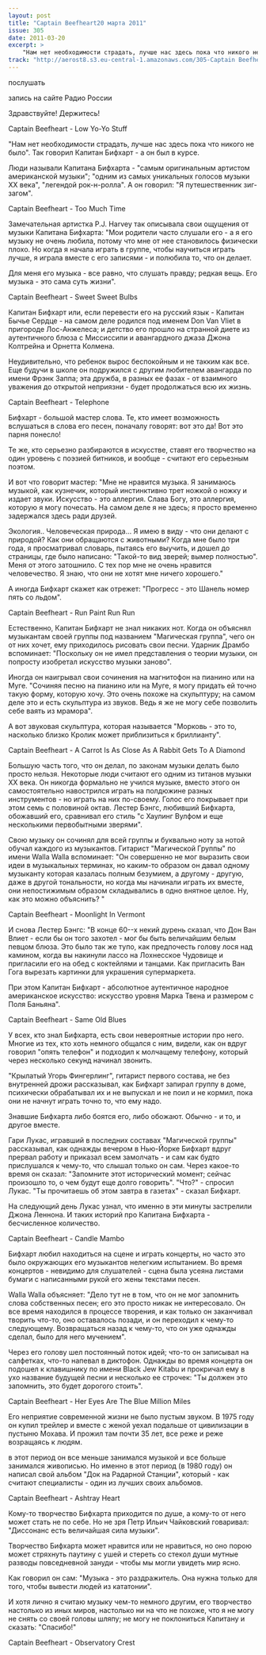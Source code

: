 ```yaml
---
layout: post
title: "Captain Beefheart20 марта 2011"
issue: 305
date: 2011-03-20
excerpt: >
    "Нам нет необходимости страдать, лучше нас здесь пока что никого не было". Так говорил Капитан Бифхарт - а он был в курсе.
track: "http://aerost8.s3.eu-central-1.amazonaws.com/305-Captain Beefheart.mp3"
---
```


послушать

запись на сайте Радио России

Здравствуйте! Держитесь!

Captain Beefheart - Low Yo-Yo Stuff

"Нам нет необходимости страдать, лучше нас здесь пока что никого не было". Так говорил Капитан Бифхарт - а он был в курсе.

Люди называли Капитана Бифхарта - "самым оригинальным артистом американской музыки"; "одним из самых уникальных голосов музыки XX века", "легендой рок-н-ролла". А он говорил: "Я путешественник зиг-загом".

Captain Beefheart - Too Much Time

Замечательная артистка P.J. Harvey так описывала свои ощущения от музыки Капитана Бифхарта: "Мои родители часто слушали его - а я его музыку не очень любила, потому что мне от нее становилось физически плохо. Но когда я начала играть в группе, чтобы научиться играть лучше, я играла вместе с его записями - и полюбила то, что он делает.

Для меня его музыка - все равно, что слушать правду; редкая вещь. Его музыка - это сама суть жизни".

Captain Beefheart - Sweet Sweet Bulbs

Капитан Бифхарт или, если перевести его на русский язык - Капитан Бычье Сердце - на самом деле родился под именем Don Van Vliet в пригороде Лос-Анжелеса; и детство его прошло на странной диете из аутентичного блюза с Миссиссипи и авангардного джаза Джона Колтрейна и Орнетта Колмена.

Неудивительно, что ребенок вырос беспокойным и не такким как все. Еще будучи в школе он подружился с другим любителем авангарда по имени Фрэнк Заппа; эта дружба, в разных ее фазах - от взаимного уважения до открытой неприязни - будет продолжаться всю их жизнь.

Captain Beefheart - Telephone

Бифхарт - большой мастер слова. Те, кто имеет возможность вслушаться в слова его песен, поначалу говорят: вот это да! Вот это парня понесло!

Те же, кто серьезно разбираются в искусстве, ставят его творчество на один уровень с поэзией битников, и вообще - считают его серьезным поэтом.

И вот что говорит мастер: "Мне не нравится музыка. Я занимаюсь музыкой, как кузнечик, который инстинктивно трет ножкой о ножку и издает звуки. Искусство - это аллергия. Слава Богу, это аллергия, которую я могу почесать. На самом деле я не здесь; я просто временно задержался здесь ради друзей.

Экология.. Человеческая природа... Я имею в виду - что они делают с природой? Как они обращаются с животными? Когда мне было три года, я просматривал словарь, пытаясь его выучить, и дошел до страницы, где было написано: "Такой-то вид зверей; вымер полностью". Меня от этого затошнило. С тех пор мне не очень нравится человечество. Я знаю, что они не хотят мне ничего хорошего."

А иногда Бифхарт скажет как отрежет: "Прогресс - это Шанель номер пять со льдом".

Captain Beefheart - Run Paint Run Run

Естественно, Капитан Бифхарт не знал никаких нот. Когда он объяснял музыкантам своей группы под названием "Магическая группа", чего он от них хочет, ему приходилось рисовать свои песни. Ударник Драмбо вспоминает: "Поскольку он не имел представления о теории музыки, он попросту изобретал искусство музыки заново".

Иногда он наигрывал свои сочинения на магнитофон на пианино или на Муге. "Сочиняя песню на пианино или на Муге, я могу придать ей точно такую форму, которую хочу. Это очень похоже на скульптуру; на самом деле это и есть скульптура из звуков. Ведь я же не могу себе позволить себе ваять из мрамора".

А вот звуковая скульптура, которая называется "Морковь - это то, насколько близко Кролик может приблизиться к бриллианту".

Captain Beefheart - A Carrot Is As Close As A Rabbit Gets To A Diamond

Большую часть того, что он делал, по законам музыки делать было просто нельзя. Некоторые люди считают его одним из титанов музыки XX века. Он никогда формально не учился музыке, вместо этого он самостоятельно навострился играть на полдюжине разных инструментов - но играть на них по-своему. Голос его покрывает при этом семь с половиной октав. Лестер Бэнгс, любивший Бифхарта, обожавший его, сравнивал его стиль "с Хаулинг Вулфом и еще несколькими первобытными зверями".

Свою музыку он сочинял для всей группы и буквально ноту за нотой обучал каждого из музыкантов. Гитарист "Магической Группы" по имени Walla Walla вспоминает: "Он совершенно не мог выразить свои идеи в музыкальных терминах, но каким-то образом он давал одному музыканту которая казалась полным безумием, а другому - другую, даже в другой тональности, но когда мы начинали играть их вместе, они непостижимым образом складывались в одно внятное целое. Ну, как это можно объяснить? "

Captain Beefheart - Moonlight In Vermont

И снова Лестер Бэнгс: "В конце 60--х некий дурень сказал, что Дон Ван Влиет - если бы он того захотел - мог бы быть величайшим белым певцом блюза. Это было так же тупо, как предпочесть голову лося над камином, когда вы накинули лассо на Лохнесское Чудовище и пригласили его на обед с коктейлями и танцами. Как пригласить Ван Гога вырезать картинки для украшения супермаркета.

При этом Капитан Бифхарт - абсолютное аутентичное народное американское искусство: искусство уровня Марка Твена и размером с Поля Баньяна".

Captain Beefheart - Same Old Blues

У всех, кто знал Бифхарта, есть свои невероятные истории про него. Многие из тех, кто хоть немного общался с ним, видели, как он вдруг говорил "опять телефон" и подходил к молчащему телефону, который через несколько секунд начинал звонить.

"Крылатый Угорь Фингерлинг", гитарист первого состава, не без внутренней дрожи рассказывал, как Бифхарт запирал группу в доме, психически обрабатывал их и не выпускал и не поил и не кормил, пока они не начнут играть точно то, что ему надо.

Знавшие Бифхарта либо боятся его, либо обожают. Обычно - и то, и другое вместе.

Гари Лукас, игравший в последних составах "Магической группы" рассказывал, как однажды вечером в Нью-Йорке Бифхарт вдруг прервал работу и приказал всем замолчать - и сам как будто прислушался к чему-то, что слышал только он сам. Через какое-то время он сказал: "Запомните этот исторический момент; сейчас произошло то, о чем будут еще долго говорить". "Что?" - спросил Лукас. "Ты прочитаешь об этом завтра в газетах" - сказал Бифхарт.

На следующий день Лукас узнал, что именно в эти минуты застрелили Джона Леннона. И таких историй про Капитана Бифхарта - бесчисленное количество.

Captain Beefheart - Candle Mambo

Бифхарт любил находиться на сцене и играть концерты, но часто это было окружающих его музыкантов нелегким испытанием. Во время концертов - невидимо для слушателей - сцена была усеяна листами бумаги с написанными рукой его жены текстами песен.

Walla Walla объясняет: "Дело тут не в том, что он не мог запомнить слова собственных песен; его это просто никак не интересовало. Он все время находился в процессе творения, и как только он заканчивал творить что-то, оно оставалось позади, и он переходил к чему-то следующему. Возвращаться назад к чему-то, что он уже однажды сделал, было для него мучением".

Через его голову шел постоянный поток идей; что-то он записывал на салфетках, что-то напевал в диктофон. Однажды во время концерта он подошел к клавишнику по имени Black Jew Kitabu и прокричал ему в ухо название будущей песни и несколько ее строчек: "Ты должен это запомнить, это будет дорогого стоить".

Captain Beefheart - Her Eyes Are The Blue Million Miles

Его неприятие современной жизни не было пустым звуком. В 1975 году он купил трейлер и вместе с женой уехал подальше от цивилизации в пустыню Мохава. И прожил там почти 35 лет, все реже и реже возращаясь к людям.

в этот период он все меньше занимался музыкой и все больше занимался живописью. Но именно в этот период (в 1980 году) он написал свой альбом "Док на Радарной Станции", который - как считают специалисты - один из лучших своих альбомов.

Captain Beefheart - Ashtray Heart

Кому-то творчество Бифхарта приходится по душе, а кому-то от него может стать не по себе. Но не зря Петр Ильич Чайковский говаривал: "Дисcонанс есть величайшая сила музыки".

Творчество Бифхарта может нравится или не нравиться, но оно порою может стряхнуть паутину с ушей и стереть со стекол души мутные разводы повседневной зануди - чтобы мы могли увидеть мир ясно.

Как говорил он сам: "Музыка - это раздражитель. Она нужна только для того, чтобы вывести людей из кататонии".

И хотя лично я считаю музыку чем-то немного другим, его творчество настолько из иных миров, настолько ни на что не похоже, что я не могу не снять со своей головы шляпу; не могу не поклониться Капитану и сказать: "Спасибо!"

Captain Beefheart - Observatory Crest
